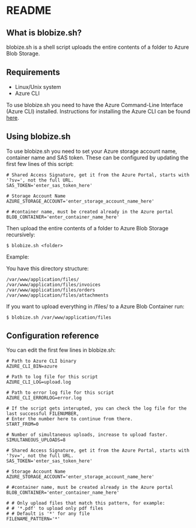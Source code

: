 README
======

What is blobize.sh?
-------------------

blobize.sh is a shell script uploads the entire contents of a folder to 
Azure Blob Storage.


Requirements
------------
- Linux/Unix system
- Azure CLI

To use blobize.sh you need to have the Azure Command-Line Interface 
(Azure CLI) installed.
Instructions for installing the Azure CLI can be found [here](https://azure.microsoft.com/nl-nl/documentation/articles/xplat-cli-install/).


Using blobize.sh
----------------

To use blobize.sh you need to set your Azure storage account name, 
container name and SAS token. These can be configured by updating 
the first few lines of this script:
    
    # Shared Access Signature, get it from the Azure Portal, starts with '?sv=', not the full URL.
    SAS_TOKEN='enter_sas_token_here'
    
    # Storage Account Name
    AZURE_STORAGE_ACCOUNT='enter_storage_account_name_here'
    
    # #container name, must be created already in the Azure portal
    BLOB_CONTAINER='enter_container_name_here'
    
Then upload the entire contents of a folder to Azure Blob Storage recursively:

    $ blobize.sh <folder>

Example:

You have this directory structure:
	
	/var/www/application/files/
	/var/www/application/files/invoices
	/var/www/application/files/orders
	/var/www/application/files/attachments


If you want to upload everything in /files/ to a Azure Blob Container run:

    $ blobize.sh /var/www/application/files


Configuration reference
----------------------

You can edit the first few lines in blobize.sh:

    # Path to Azure CLI binary
    AZURE_CLI_BIN=azure
    
    # Path to log file for this script
    AZURE_CLI_LOG=upload.log
    
    # Path to error log file for this script
    AZURE_CLI_ERRORLOG=error.log
    
    # If the script gets interupted, you can check the log file for the last successful FILENUMBER,
    # Enter the number here to continue from there.
    START_FROM=0
    
    # Number of simultaneous uploads, increase to upload faster.
    SIMULTANEOUS_UPLOADS=8
    
    # Shared Access Signature, get it from the Azure Portal, starts with '?sv=', not the full URL.
    SAS_TOKEN='enter_sas_token_here'
    
    # Storage Account Name
    AZURE_STORAGE_ACCOUNT='enter_storage_account_name_here'
    
    # #container name, must be created already in the Azure portal
    BLOB_CONTAINER='enter_container_name_here'
    
    # # Only upload files that match this pattern, for example:
    # # '*.pdf' to upload only pdf files
    # # Default is '*' for any file
    FILENAME_PATTERN='*'